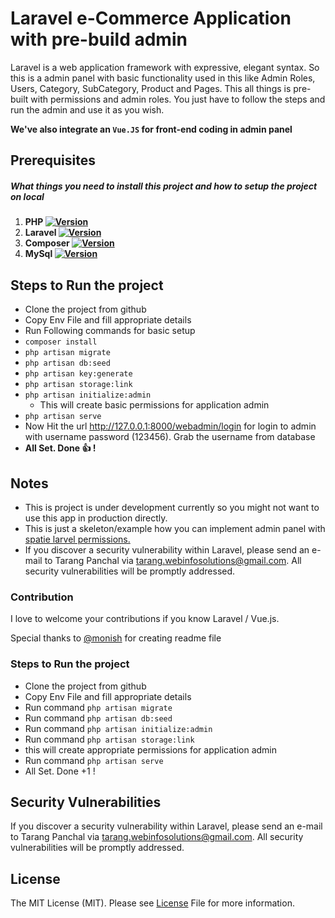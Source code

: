 # Laravel e-Commerce Application with pre-build admin 

Laravel is a web application framework with expressive, elegant syntax. So this is a admin panel with basic functionality used in this like Admin Roles, Users, Category, SubCategory, Product and Pages.
This all things is pre-built with permissions and admin roles. You just have to follow the steps and run the admin and use it as you wish.

**We've also integrate an `Vue.JS` for front-end coding in admin panel**

## Prerequisites

##### What things you need to install this project and how to setup the project on local
1. **PHP [![Version](https://shields.io/badge/version-v7.3-green)](https://www.php.net/releases/7_3_0.php)** 
2. **Laravel [![Version](https://shields.io/badge/version-v8.0-red)](https://laravel.com/docs/8.x)**
3. **Composer [![Version](https://shields.io/badge/version-v2.0-blue)](https://getcomposer.org/)**
3. **MySql [![Version](https://shields.io/badge/version-v8.0-orange)](https://www.phpmyadmin.net/)**

## Steps to Run the project
- Clone the project from github
- Copy Env File and fill appropriate details
- Run Following commands for basic setup
- `composer install`
- `php artisan migrate`
- `php artisan db:seed`
- `php artisan key:generate`
- `php artisan storage:link`
- `php artisan initialize:admin`
    - This will create basic permissions for application admin
- `php artisan serve`
- Now Hit the url http://127.0.0.1:8000/webadmin/login for login to admin with username password (123456). Grab the username from database
- **All Set. Done :+1: !**


## Notes
- This is project is under development currently so you might not want to use this app in production directly.
- This is just a skeleton/example how you can implement admin panel with [spatie larvel permissions.](https://spatie.be/docs/laravel-permission/v5/introduction)
- If you discover a security vulnerability within Laravel, please send an e-mail to Tarang Panchal via [tarang.webinfosolutions@gmail.com](mailto:tarang.webinfosolutions@gmail.com). All security vulnerabilities will be promptly addressed.

### Contribution

I love to welcome your contributions if you know Laravel / Vue.js.

Special thanks to [@monish](https://github.com/monish-khatri) for creating readme file


### Steps to Run the project

- Clone the project from github
- Copy Env File and fill appropriate details
- Run command `php artisan migrate`
- Run command `php artisan db:seed`
- Run command `php artisan initialize:admin`
- Run command `php artisan storage:link`
- this will create appropriate permissions for application admin
- Run command `php artisan serve`
- All Set. Done +1 !

## Security Vulnerabilities

If you discover a security vulnerability within Laravel, please send an e-mail to Tarang Panchal via [tarang.webinfosolutions@gmail.com](mailto:tarang.webinfosolutions@gmail.com). All security vulnerabilities will be promptly addressed.

## License

The MIT License (MIT). Please see [License]() File for more information.
